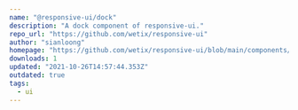 ```yaml
---
name: "@responsive-ui/dock"
description: "A dock component of responsive-ui."
repo_url: "https://github.com/wetix/responsive-ui"
author: "sianloong"
homepage: "https://github.com/wetix/responsive-ui/blob/main/components/dock#README.md"
downloads: 1
updated: "2021-10-26T14:57:44.353Z"
outdated: true
tags: 
  - ui
---
```


